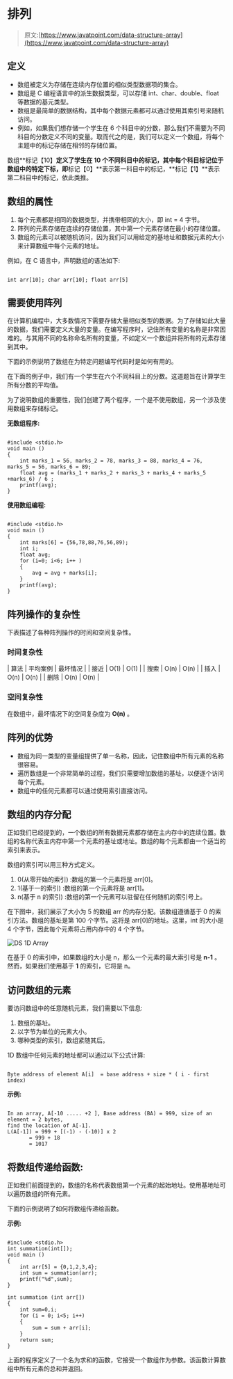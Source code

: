 # 排列

> 原文:[https://www.javatpoint.com/data-structure-array](https://www.javatpoint.com/data-structure-array)

## 定义

*   数组被定义为存储在连续内存位置的相似类型数据项的集合。
*   数组是 C 编程语言中的派生数据类型，可以存储 int、char、double、float 等数据的基元类型。
*   数组是最简单的数据结构，其中每个数据元素都可以通过使用其索引号来随机访问。
*   例如，如果我们想存储一个学生在 6 个科目中的分数，那么我们不需要为不同科目的分数定义不同的变量。取而代之的是，我们可以定义一个数组，将每个主题中的标记存储在相邻的存储位置。

数组**标记【10】**定义了学生在 10 个不同科目中的标记，其中每个科目标记位于数组中的特定下标，即**标记【0】**表示第一科目中的标记，**标记【1】**表示第二科目中的标记，依此类推。

## 数组的属性

1.  每个元素都是相同的数据类型，并携带相同的大小，即 int = 4 字节。
2.  阵列的元素存储在连续的存储位置，其中第一个元素存储在最小的存储位置。
3.  数组的元素可以被随机访问，因为我们可以用给定的基地址和数据元素的大小来计算数组中每个元素的地址。

例如，在 C 语言中，声明数组的语法如下:

```

int arr[10]; char arr[10]; float arr[5] 

```

## 需要使用阵列

在计算机编程中，大多数情况下需要存储大量相似类型的数据。为了存储如此大量的数据，我们需要定义大量的变量。在编写程序时，记住所有变量的名称是非常困难的。与其用不同的名称命名所有的变量，不如定义一个数组并将所有的元素存储到其中。

下面的示例说明了数组在为特定问题编写代码时是如何有用的。

在下面的例子中，我们有一个学生在六个不同科目上的分数。这道题旨在计算学生所有分数的平均值。

为了说明数组的重要性，我们创建了两个程序，一个是不使用数组，另一个涉及使用数组来存储标记。

**无数组程序:**

```

#include <stdio.h>
void main ()
{
	int marks_1 = 56, marks_2 = 78, marks_3 = 88, marks_4 = 76, marks_5 = 56, marks_6 = 89; 
	float avg = (marks_1 + marks_2 + marks_3 + marks_4 + marks_5 +marks_6) / 6 ; 
	printf(avg); 
}

```

**使用数组编程:**

```

#include <stdio.h>
void main ()
{
	int marks[6] = {56,78,88,76,56,89);
	int i;  
	float avg;
	for (i=0; i<6; i++ ) 
	{
		avg = avg + marks[i]; 
	}  
	printf(avg); 
} 

```

## 阵列操作的复杂性

下表描述了各种阵列操作的时间和空间复杂性。

### 时间复杂性

| 算法 | 平均案例 | 最坏情况 |
| 接近 | O(1) | O(1) |
| 搜索 | O(n) | O(n) |
| 插入 | O(n) | O(n) |
| 删除 | O(n) | O(n) |

### 空间复杂性

在数组中，最坏情况下的空间复杂度为 **O(n)** 。

## 阵列的优势

*   数组为同一类型的变量组提供了单一名称，因此，记住数组中所有元素的名称很容易。
*   遍历数组是一个非常简单的过程，我们只需要增加数组的基址，以便逐个访问每个元素。
*   数组中的任何元素都可以通过使用索引直接访问。

## 数组的内存分配

正如我们已经提到的，一个数组的所有数据元素都存储在主内存中的连续位置。数组的名称代表主内存中第一个元素的基址或地址。数组的每个元素都由一个适当的索引来表示。

数组的索引可以用三种方式定义。

1.  0(从零开始的索引) :数组的第一个元素将是 arr[0]。
2.  1(基于一的索引) :数组的第一个元素将是 arr[1]。
3.  n(基于 n 的索引) :数组的第一个元素可以驻留在任何随机的索引号上。

在下图中，我们展示了大小为 5 的数组 arr 的内存分配。该数组遵循基于 0 的索引方法。数组的基址是第 100 个字节。这将是 arr[0]的地址。这里，int 的大小是 4 个字节，因此每个元素将占用内存中的 4 个字节。

![DS 1D Array](../Images/ca75f94442b39301cfb7040d8807b4b7.png)

在基于 0 的索引中，如果数组的大小是 n，那么一个元素的最大索引号是 **n-1** 。然而，如果我们使用基于 **1** 的索引，它将是 n。

## 访问数组的元素

要访问数组中的任意随机元素，我们需要以下信息:

1.  数组的基址。
2.  以字节为单位的元素大小。
3.  哪种类型的索引，数组紧随其后。

1D 数组中任何元素的地址都可以通过以下公式计算:

```

Byte address of element A[i]  = base address + size * ( i - first index) 

```

**示例:**

```

In an array, A[-10 ..... +2 ], Base address (BA) = 999, size of an element = 2 bytes, 
find the location of A[-1].
L(A[-1]) = 999 + [(-1) - (-10)] x 2
	   = 999 + 18 
	   = 1017 

```

## 将数组传递给函数:

正如我们前面提到的，数组的名称代表数组第一个元素的起始地址。使用基地址可以遍历数组的所有元素。

下面的示例说明了如何将数组传递给函数。

**示例:**

```

#include <stdio.h>
int summation(int[]);
void main ()
{
	int arr[5] = {0,1,2,3,4};
	int sum = summation(arr); 
	printf("%d",sum); 
} 

int summation (int arr[]) 
{
	int sum=0,i; 
	for (i = 0; i<5; i++) 
	{
		sum = sum + arr[i]; 
	} 
	return sum; 
}

```

上面的程序定义了一个名为求和的函数，它接受一个数组作为参数。该函数计算数组中所有元素的总和并返回。